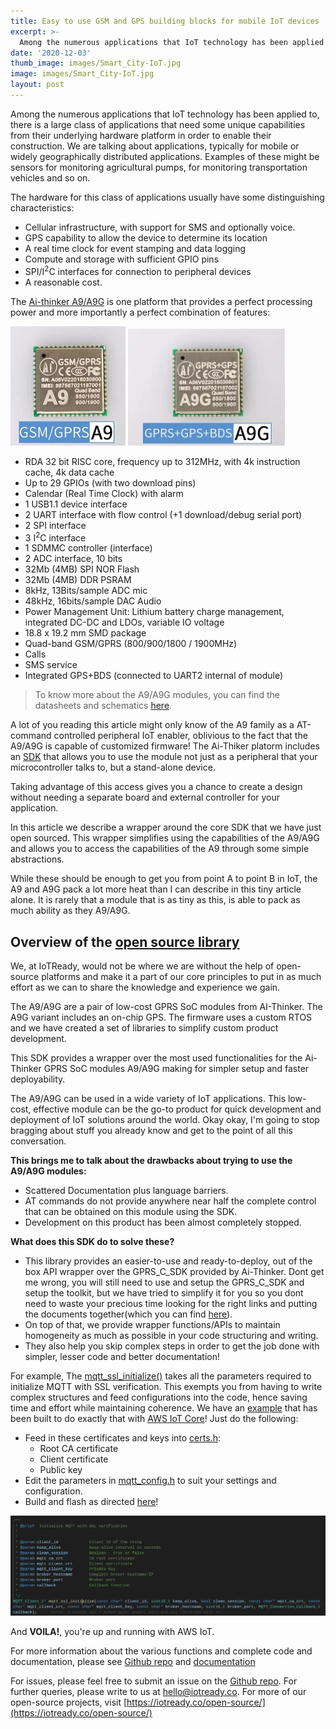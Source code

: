 ```yaml
---
title: Easy to use GSM and GPS building blocks for mobile IoT devices
excerpt: >-
  Among the numerous applications that IoT technology has been applied to, there is a large class of applications that need some unique capabilities from their underlying hardware platform in order to enable their construction.
date: '2020-12-03'
thumb_image: images/Smart_City-IoT.jpg
image: images/Smart_City-IoT.jpg
layout: post
---
```



Among the numerous applications that IoT technology has been applied to, there is a large class of applications that need some unique capabilities from their underlying hardware platform in order to enable their construction. We are talking about applications, typically for mobile or widely geographically distributed applications. Examples of these might be sensors for monitoring agricultural pumps, for monitoring transportation vehicles and so on.

The hardware for this class of applications usually have some distinguishing characteristics:

- Cellular infrastructure, with support for SMS and optionally voice.
- GPS capability to allow the device to determine its location
- A real time clock for event stamping and data logging
- Compute and storage with sufficient GPIO pins
- SPI/I<sup>2</sup>C  interfaces for connection to peripheral devices
- A reasonable cost.


The [Ai-thinker A9/A9G](http://www.ai-thinker.com/pro_view-28.html) is one platform that provides a perfect processing power and more importantly a perfect combination of features:

![A9 Module](/images/A9.png) ![](/images/A9G.png)

  * RDA 32 bit RISC core, frequency up to 312MHz, with 4k instruction cache, 4k data cache
  * Up to 29 GPIOs (with two download pins)
  * Calendar (Real Time Clock) with alarm
  * 1 USB1.1 device interface
  * 2 UART interface with flow control (+1 download/debug serial port)
  * 2 SPI interface
  * 3 I<sup>2</sup>C interface
  * 1 SDMMC controller (interface)
  * 2 ADC interface, 10 bits
  * 32Mb (4MB) SPI NOR Flash
  * 32Mb (4MB) DDR PSRAM
  * 8kHz, 13Bits/sample ADC mic
  * 48kHz, 16bits/sample DAC Audio
  * Power Management Unit: Lithium battery charge management, integrated DC-DC and LDOs, variable IO voltage
  * 18.8 x 19.2 mm SMD package
  * Quad-band GSM/GPRS (800/900/1800 / 1900MHz)
  * Calls
  * SMS service
  * Integrated GPS+BDS (connected to UART2 internal of module)


 > To know more about the A9/A9G modules, you can find the datasheets and schematics [here](https://github.com/IoTReady/a9_gsm_gps_library/tree/main/doc).

A lot of you reading this article might only know of the A9 family as a AT-command controlled peripheral IoT enabler, oblivious to the fact that the A9/A9G is capable of customized firmware! The Ai-Thiker platorm includes an [SDK](https://ai-thinker-open.github.io/GPRS_C_SDK_DOC/en/) that allows you to  use the module not just as a peripheral that your microcontroller talks to, but a stand-alone device. 

Taking advantage of this access gives you a chance to create a design without needing a separate board and external controller for your application.

In this article we describe a wrapper around the core SDK that we have just open sourced. This wrapper simplifies using the capabilities of the A9/A9G and allows you to access the capabilities of the A9 through some simple abstractions.

While these should be enough to get you from point A to point B in IoT, the A9 and A9G pack a lot more heat than I can describe in this tiny article alone. It is rarely that a module that is as tiny as this, is able to pack as much ability as they A9/A9G.

## Overview of the [open source library](https://github.com/IoTReady/a9_gsm_gps_library)

We, at IoTReady, would not be where we are without the help of open-source platforms and make it a part of our core principles to put in as much effort as we can to share the knowledge and experience we gain. 

The A9/A9G are a pair of low-cost GPRS SoC modules from AI-Thinker. The A9G variant includes an on-chip GPS. The firmware uses a custom RTOS and we have created a set of libraries to simplify custom product development.

This SDK provides a wrapper over the most used functionalities for the Ai-Thinker GPRS SoC modules A9/A9G making for simpler setup and faster deployability.

The A9/A9G can be used in a wide variety of IoT applications. This low-cost, effective module can be the go-to product for quick development and deployment of IoT solutions around the world. Okay okay, I'm going to stop bragging about stuff you already know and get to the point of all this conversation.

**This brings me to talk about the drawbacks about trying to use the A9/A9G modules:**
- Scattered Documentation plus language barriers.
- AT commands do not provide anywhere near half the complete control that can be obtained on this module using the SDK.
- Development on this product has been almost completely stopped.

**What does this SDK do to solve these?**
- This library provides an easier-to-use and ready-to-deploy, out of the box API wrapper over the GPRS_C_SDK provided by Ai-Thinker. Dont get me wrong, you will still need to use and setup the GPRS_C_SDK and setup the toolkit, but we have tried to simplify it for you so you dont need to waste your precious time looking for the right links and putting the documents together(which you can find [here](https://iotready.co/a9_gsm_gps_library)).
- On top of that, we provide wrapper functions/APIs to maintain homogeneity as much as possible in your code structuring and writing.
- They also help you skip complex steps in order to get the job done with simpler, lesser code and better documentation!

For example, 
The [mqtt_ssl_initialize()](https://iotready.co/a9_gsm_gps_library/mqtt__lib_8h.html#a384477abcbbf9c75747f48b14c0f0d00) takes all the parameters required to initialize MQTT with SSL verification. This exempts you from having to write complex structures and feed configurations into the code, hence saving time and effort while maintaining coherence. We have an [example](https://github.com/IoTReady/a9_gsm_gps_library/blob/main/a9_mqtt_lib/src/mqtt_example.c) that has been built to do exactly that with [AWS IoT Core](https://aws.amazon.com/iot-core/)! Just do the following:
- Feed in these certificates and keys into [certs.h](https://github.com/IoTReady/a9_gsm_gps_library/blob/main/a9_mqtt_lib/include/certs.h):
  - Root CA certificate
  - Client certificate
  - Public key
- Edit the parameters in [mqtt_config.h](https://github.com/IoTReady/a9_gsm_gps_library/blob/main/a9_mqtt_lib/include/mqtt_config.h) to suit your settings and configuration.
- Build and flash as directed [here](https://github.com/IoTReady/a9_gsm_gps_library#hardware-connection)!

![A9 MQTT Snippet](/images/A9-mqtt-snippet.png)

And **VOILA!**, you're up and running with AWS IoT. 

For more information about the various functions and complete code and documentation, please see [Github repo](https://github.com/IoTReady/a9_gsm_gps_library) and [documentation](https://iotready.co/a9_gsm_gps_library/)

For issues, please feel free to submit an issue on the [Github repo](https://github.com/IoTReady/a9_gsm_gps_library). For further queries, please write to us at hello@iotready.co. For more of our open-source projects, visit [https://iotready.co/open-source/](https://iotready.co/open-source/)
